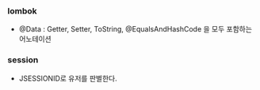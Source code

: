 ### lombok

- @Data : Getter, Setter, ToString, @EqualsAndHashCode 을 모두 포함하는 어노테이션

 
### session 

- JSESSIONID로 유저를 판별한다.